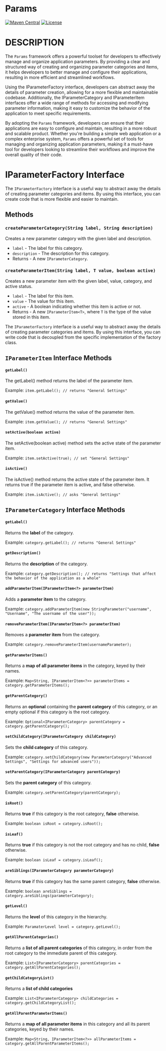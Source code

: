 # Params

[![Maven Central](https://img.shields.io/maven-central/v/com.iloo/params.svg)](https://search.maven.org/artifact/com.iloo/params/1.0/jar)
[![License](https://img.shields.io/badge/license-MIT-blue.svg)](https://github.com/{username}/params/blob/master/LICENSE)

DESCRIPTION
===========

The `Params` framework offers a powerful toolset for developers to effectively manage and organize application parameters. By providing a clear and structured way of creating and organizing parameter categories and items, it helps developers to better manage and configure their applications, resulting in more efficient and streamlined workflows.

Using the IParameterFactory interface, developers can abstract away the details of parameter creation, allowing for a more flexible and maintainable codebase. Additionally, the IParameterCategory and IParameterItem interfaces offer a wide range of methods for accessing and modifying parameter information, making it easy to customize the behavior of the application to meet specific requirements.

By adopting the `Params` framework, developers can ensure that their applications are easy to configure and maintain, resulting in a more robust and scalable product. Whether you're building a simple web application or a complex enterprise system, `Params` offers a powerful set of tools for managing and organizing application parameters, making it a must-have tool for developers looking to streamline their workflows and improve the overall quality of their code.

IParameterFactory Interface
===========================

The `IParameterFactory` interface is a useful way to abstract away the details of creating parameter categories and items. By using this interface, you can create code that is more flexible and easier to maintain.

Methods
-------

### `createParameterCategory(String label, String description)`

Creates a new parameter category with the given label and description.

*   `label` - The label for this category.
*   `description` - The description for this category.
*   Returns - A new `IParameterCategory`.

### `createParameterItem(String label, T value, boolean active)`

Creates a new parameter item with the given label, value, category, and active status.

*   `label` - The label for this item.
*   `value` - The value for this item.
*   `active` - A boolean indicating whether this item is active or not.
*   Returns - A new `IParameterItem<T>`, where `T` is the type of the value stored in this item.

The `IParameterFactory` interface is a useful way to abstract away the details of creating parameter categories and items. By using this interface, you can write code that is decoupled from the specific implementation of the factory class.

`IParameterItem` Interface Methods
--------------------------------------

#### `getLabel()`

The getLabel() method returns the label of the parameter item.

Example: `item.getLabel(); // returns "General Settings"`

#### `getValue()`

The getValue() method returns the value of the parameter item.

Example: `item.getValue(); // returns "General Settings"`

#### `setActive(boolean active)`
The setActive(boolean active) method sets the active state of the parameter item.

Example: `item.setActive(true); // set "General Settings"`

#### `isActive()`
The isActive() method returns the active state of the parameter item. It returns true if the parameter item is active, and false otherwise.

Example: `item.isActive(); // asks "General Settings"`

`IParameterCategory` Interface Methods
--------------------------------------

#### `getLabel()`

Returns the **label** of the category.

Example: `category.getLabel(); // returns "General Settings"`

#### `getDescription()`

Returns the **description** of the category.

Example: `category.getDescription(); // returns "Settings that affect the behavior of the application as a whole"`

#### `addParameterItem(IParameterItem<?> parameterItem)`

Adds a **parameter item** to the category.

Example: `category.addParameterItem(new StringParameter("username", "Username", "The username of the user"));`

#### `removeParameterItem(IParameterItem<?> parameterItem)`

Removes a **parameter item** from the category.

Example: `category.removeParameterItem(usernameParameter);`

#### `getParameterItems()`

Returns a **map of all parameter items** in the category, keyed by their names.

Example: `Map<String, IParameterItem<?>> parameterItems = category.getParameterItems();`

#### `getParentCategory()`

Returns an **optional** containing the **parent category** of this category, or an empty optional if this category is the root category.

Example: `Optional<IParameterCategory> parentCategory = category.getParentCategory();`

#### `setChildCategory(IParameterCategory childCategory)`

Sets the **child category** of this category.

Example: `category.setChildCategory(new ParameterCategory("Advanced Settings", "Settings for advanced users"));`

#### `setParentCategory(IParameterCategory parentCategory)`

Sets the **parent category** of this category.

Example: `category.setParentCategory(parentCategory);`

#### `isRoot()`

Returns **true** if this category is the root category, **false** otherwise.

Example: `boolean isRoot = category.isRoot();`

#### `isLeaf()`

Returns **true** if this category is not the root category and has no child, **false** otherwise.

Example: `boolean isLeaf = category.isLeaf();`

#### `areSiblings(IParameterCategory parameterCategory)`

Returns **true** if this category has the same parent category, **false** otherwise.

Example: `boolean areSiblings = category.areSiblings(parameterCategory);`

#### `getLevel()`

Returns the **level** of this category in the hierarchy.

Example: `ParamaterLevel level = category.getLevel();`

#### `getAllParentCategories()`

Returns a **list of all parent categories** of this category, in order from the root category to the immediate parent of this category.

Example: `List<IParameterCategory> parentCategories = category.getAllParentCategories();`

#### `getChildCategoryList()`

Returns a **list of child categories**

Example: `List<IParameterCategory> childCategories = category.getChildCategoryList();`

#### `getAllParentParameterItems()`

Returns a **map of all parameter items** in this category and all its parent categories, keyed by their names.

Example: `Map<String, IParameterItem<?>> allParameterItems = category.getAllParentParameterItems();`
